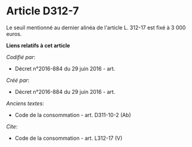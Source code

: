 # Article D312-7

Le seuil mentionné au dernier alinéa de l'article L. 312-17 est fixé à 3 000 euros.

**Liens relatifs à cet article**

_Codifié par_:

  - Décret n°2016-884 du 29 juin 2016 - art.

_Créé par_:

  - Décret n°2016-884 du 29 juin 2016 - art.

_Anciens textes_:

  - Code de la consommation - art. D311-10-2 (Ab)

_Cite_:

  - Code de la consommation - art. L312-17 (V)
